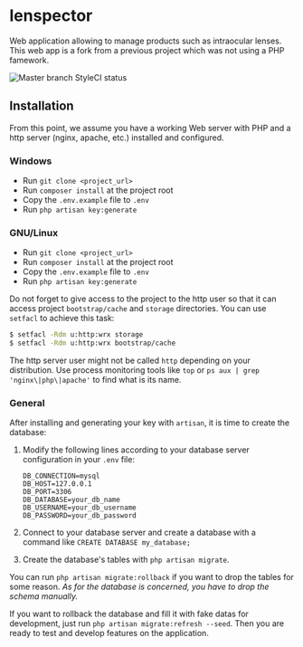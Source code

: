 # lenspector

Web application allowing to manage products such as intraocular lenses. This web app is a fork from a previous project which was not using a PHP famework.

![Master branch StyleCI status](https://styleci.io/repos/69327879/shield?style=flat&branch=master)

## Installation

From this point, we assume you have a working Web server with PHP and a http server (nginx, apache, etc.) installed and configured.

### Windows

* Run `git clone <project_url>`
* Run `composer install` at the project root
* Copy the `.env.example` file to `.env`
* Run `php artisan key:generate`

### GNU/Linux

* Run `git clone <project_url>`
* Run `composer install` at the project root
* Copy the `.env.example` file to `.env`
* Run `php artisan key:generate`

Do not forget to give access to the project to the http user so that it can access project `bootstrap/cache` and `storage` directories. You can use `setfacl` to achieve this task:

```bash
$ setfacl -Rdm u:http:wrx storage
$ setfacl -Rdm u:http:wrx bootstrap/cache
```

The http server user might not be called `http` depending on your distribution. Use process monitoring tools like `top` or `ps aux | grep 'nginx\|php\|apache'` to find what is its name.

### General

After installing and generating your key with `artisan`, it is time to create the database:

1. Modify the following lines according to your database server configuration in your `.env` file:

    ```
    DB_CONNECTION=mysql
    DB_HOST=127.0.0.1       
    DB_PORT=3306
    DB_DATABASE=your_db_name
    DB_USERNAME=your_db_username
    DB_PASSWORD=your_db_password
    ```
2. Connect to your database server and create a database with a command like `CREATE DATABASE my_database;`
3. Create the database's tables with `php artisan migrate`.

You can run `php artisan migrate:rollback` if you want to drop the tables for some reason. *As for the database is concerned, you have to drop the schema manually.*

If you want to rollback the database and fill it with fake datas for development, just run `php artisan migrate:refresh --seed`. Then you are ready to test and develop features on the application.
